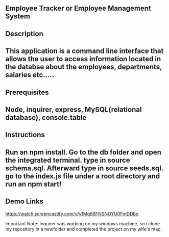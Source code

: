 ## Employee Tracker or Employee Management System

## Description

This application is a command line interface that allows the user to access information located in the databse about the employees, departments, salaries etc.....
----

## Prerequisites

Node,
inquirer,
express, 
MySQL(relational database),
console.table
----

## Instructions

Run an npm install. Go to the db folder and open the integrated terminal. type in source schema.sql. Afterward type in source seeds.sql. go to the index.js file under a root directory and run an npm start!
----

## Demo Links
https://watch.screencastify.com/v/v1Mq88FNSNOYU0FmDDbo


Important Note: Inquirer was working on my windows machine, so i clone my repository in a newfolder and completed the project on my wife's mac.

